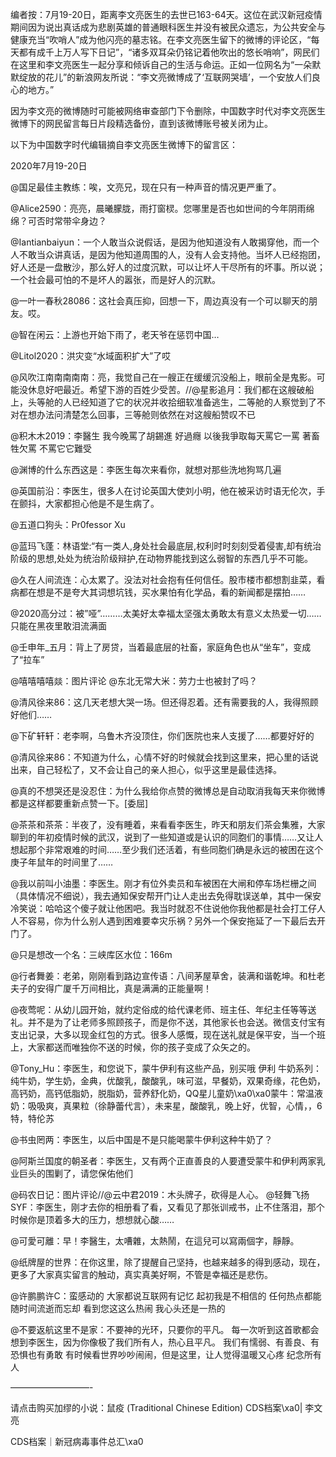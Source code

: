 编者按：7月19-20日，距离李文亮医生的去世已163-64天。这位在武汉新冠疫情期间因为说出真话成为悲剧英雄的普通眼科医生并没有被民众遗忘，为公共安全与健康充当“吹哨人”成为他闪亮的墓志铭。在李文亮医生留下的微博的评论区，“每天都有成千上万人写下日记”，“诸多双耳朵仍铭记着他吹出的悠长哨响”，网民们在这里和李文亮医生一起分享和倾诉自己的生活与命运。正如一位网名为“一朵默默绽放的花儿”的新浪网友所说：“李文亮微博成了‘互联网哭墙’，一个安放人们良心的地方。”

因为李文亮的微博随时可能被网络审查部门下令删除，中国数字时代对李文亮医生微博下的网民留言每日片段精选备份，直到该微博账号被关闭为止。 

以下为中国数字时代编辑摘自李文亮医生微博下的留言区：

2020年7月19-20日

@国足最佳主教练：唉，文亮兄，现在只有一种声音的情况更严重了。

@Alice2590：亮亮，晨曦朦胧，雨打窗棂。您哪里是否也如世间的今年阴雨绵绵？可否时常带伞身边？

@Iantianbaiyun：一个人敢当众说假话，是因为他知道没有人敢揭穿他，而一个人不敢当众讲真话，是因为他知道周围的人，没有人会支持他。当坏人已经抱团，好人还是一盘散沙，那么好人的过度沉默，可以让坏人干尽所有的坏事。所以说；一个社会最可怕的不是坏人的嚣张，而是好人的沉默。

@一叶一春秋28086：这社会真压抑，回想一下，周边真没有一个可以聊天的朋友。哎。

@智在闲云：上游也开始下雨了，老天爷在惩罚中国…

@Litol2020：洪灾变“水域面积扩大”了哎

@风吹江南南南南南：亮，我觉自己在一艘正在缓缓沉没船上，眼前全是鬼影。可能没休息好吧最近。希望下游的百姓少受苦。//@星影追月：我们都在这艘破船上，头等舱的人已经知道了它的状况并收拾细软准备逃生，二等舱的人察觉到了不对在想办法问清楚怎么回事，三等舱则依然在对这艘船赞叹不已

@积木木2019：李醫生 我今晚罵了胡錫進 好過癮 以後我爭取每天罵它一罵 著畜牲欠罵 不罵它它難受

@渊博的什么东西这是：李医生每次来看你，就想对那些洗地狗骂几遍

@英国前沿：李医生，很多人在讨论英国大使刘小明，他在被采访时语无伦次，手在颤抖，大家都担心他是不是生病了。

@五道口狗头：Pr0fessor Xu

@蓝玛飞蓬：林语堂:“有一类人,身处社会最底层,权利时时刻刻受着侵害,却有统治阶级的思想,处处为统治阶级辩护,在动物界能找到这么弱智的东西几乎不可能。

@久在人间流连：心太累了。没法对社会抱有任何信任。股市楼市都想割韭菜，看病都在想是不是夸大其词想坑钱，买水果怕有化学品，看的新闻都是摆拍……

@2020高分过：被&#8221;哑&#8221;………太美好太幸福太坚强太勇敢太有意义太热爱一切……只能在黑夜里敢泪流满面

@壬申年_五月：背上了房贷，当着最底层的社畜，家庭角色也从“坐车”，变成了“拉车”

@嘻嘻嘻嘻燚：图片评论 @东北无常大米：劳力士也被封了吗？

@清风徐来86：这几天老想大哭一场。但还得忍着。还有需要我的人，我得照顾好他们……

@下矿轩轩：老李啊，乌鲁木齐没顶住，你们医院也来人支援了……都要好好的

@清风徐来86：不知道为什么，心情不好的时候就会找到这里来，把心里的话说出来，自己轻松了，又不会让自己的亲人担心，似乎这里是最佳选择。

@真的不想哭还是没忍住：为什么我给你点赞的微博总是自动取消我每天来你微博都是这样都要重新点赞一下。[委屈]

@茶茶和茶茶：半夜了，没有睡着，来看看李医生，昨天和朋友们茶会集雅，大家聊到的年初疫情时候的武汉，说到了一些知道或是认识的同胞们的事情……又让人想起那个非常艰难的时间……至少我们还活着，有些同胞们确是永远的被困在这个庚子年鼠年的时间里了……

@我以前叫小油墨：李医生。刚才有位外卖员和车被困在大闸和停车场栏栅之间（具体情况不细说），我去通知保安帮开门让人走出去免得耽误送单，其中一保安冷笑说：哈哈这个傻子就让他困吧。我当时就忍不住说他你我他都是社会打工仔人人不容易，你为什么别人遇到困难要幸灾乐祸？另外一个保安拖延了一下最后去开门了。

@只是想改一个名：三峡库区水位：166m

@行者舞姜：老弟，刚刚看到路边宣传语：八间茅屋草舍，装满和谐乾坤。和杜老夫子的安得广厦千万间相比，真是满满的正能量啊！

@夜莺呢：从幼儿园开始，就约定俗成的给代课老师、班主任、年纪主任等等送礼。并不是为了让老师多照顾孩子，而是你不送，其他家长也会送。微信支付宝有支出记录，大多以现金红包的方式。很多人感慨，现在送礼就是保平安，当一个班上，大家都送而唯独你不送的时候，你的孩子变成了众矢之的。

@Tony_Hu：李医生，和您说下，蒙牛伊利有这些产品，别买哦 伊利 牛奶系列：纯牛奶，学生奶，金典，优酸乳，酸酸乳，味可滋，早餐奶，双果奇缘，花色奶，高钙奶，高钙低脂奶，脱脂奶，营养舒化奶，QQ星儿童奶\xa0\xa0蒙牛：常温液奶：吸吸爽，真果粒（徐静蕾代言），未来星，酸酸乳，晚上好，优智，心情，，6特，特伦苏

@书虫罔两：李医生，以后中国是不是只能喝蒙牛伊利这种牛奶了？

@阿斯兰国度的朝圣者：李医生，又有两个正直善良的人要遭受蒙牛和伊利两家乳业巨头的围剿了，请您保佑他们

@码农日记：图片评论//@云中君2019：木头牌子，砍得是人心。 @轻舞飞扬SYF：李医生，刚才去你的相册看了看，又看见了那张训戒书，止不住落泪，那个时候你是顶着多大的压力，想想就心酸……

@可愛可離：早！李醫生，太嘈雜，太熱鬧，在這兒可以寫兩個字，靜靜。

@纸牌屋的世界：在你这里，除了提醒自己坚持，也越来越多的得到感动，现在，更多了大家真实留言的触动，真实真美好啊，不管是幸福还是悲伤。

@许鹏鹏许C：蛮感动的 大家都说互联网有记忆 起初我是不相信的 任何热点都能随时间流逝而忘却 看到您这这么热闹 我心头还是一热的

@不要返航这里不是家：不要神的光环，只要你的平凡。 每一次听到这首歌都会想到李医生，因为你像极了我们所有人，热心且平凡。 我们有懦弱、有善良、有恐惧也有勇敢 有时候看世界吵吵闹闹，但是这里，让人觉得温暖又心疼 纪念所有人

&#8212;&#8212;&#8212;&#8212;&#8212;&#8212;&#8212;&#8212;&#8212;-

请点击购买加缪的小说：鼠疫 (Traditional Chinese Edition) CDS档案\xa0| 李文亮

CDS档案｜新冠病毒事件总汇\xa0


